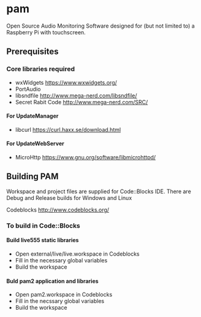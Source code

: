 # pam
Open Source Audio Monitoring Software designed for (but not limited to) a Raspberry Pi with touchscreen.

## Prerequisites

### Core libraries required

* wxWidgets   https://www.wxwidgets.org/
* PortAudio
* libsndfile   http://www.mega-nerd.com/libsndfile/
* Secret Rabit Code  http://www.mega-nerd.com/SRC/


#### For UpdateManager
* libcurl  https://curl.haxx.se/download.html


#### For UpdateWebServer
* MicroHttp  https://www.gnu.org/software/libmicrohttpd/

## Building PAM

Workspace and project files are supplied for Code::Blocks IDE. There are Debug and Release builds for Windows and Linux

Codeblocks  http://www.codeblocks.org/

### To build in Code::Blocks

#### Build live555 static libraries
* Open external/live/live.workspace in Codeblocks
* Fill in the necessary global variables
* Build the workspace

#### Buld pam2 application and libraries
* Open pam2.workspace in Codeblocks
* Fill in the necssary global variables
* Build the workspace



